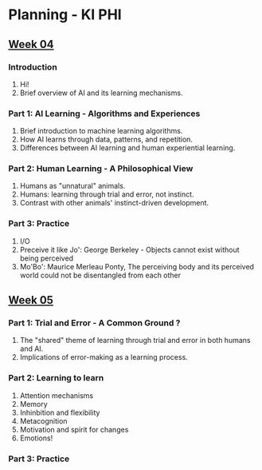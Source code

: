 # Planning - KI PHI

## [Week 04](/slides/week04.html)

### Introduction

1. Hi!
2. Brief overview of AI and its learning mechanisms.

### Part 1: AI Learning - Algorithms and Experiences

1. Brief introduction to machine learning algorithms.
2. How AI learns through data, patterns, and repetition.
3. Differences between AI learning and human experiential learning.

### Part 2: Human Learning - A Philosophical View

1. Humans as "unnatural" animals.
2. Humans: learning through trial and error, not instinct.
3. Contrast with other animals' instinct-driven development.

### Part 3: Practice

1. I/O
2. Preceive it like Jo': George Berkeley - Objects cannot exist without being perceived
4. Mo'Bo': Maurice Merleau Ponty, The perceiving body and its perceived world could not be disentangled from each other

## [Week 05](/slides/week05.html)

### Part 1: Trial and Error - A Common Ground ?

1. The "shared" theme of learning through trial and error in both humans and AI.
2. Implications of error-making as a learning process.

### Part 2: Learning to learn

1. Attention mechanisms
2. Memory
3. Inhinbition and flexibility
4. Metacognition
5. Motivation and spirit for changes
6. Emotions!

### Part 3: Practice
